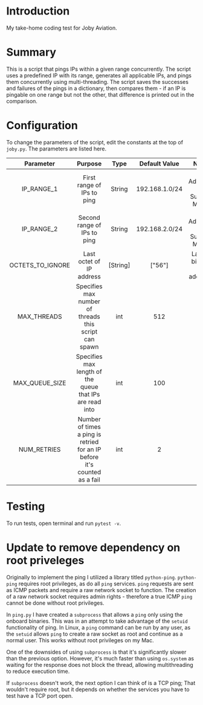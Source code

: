 # Introduction

My take-home coding test for Joby Aviation.

# Summary

This is a script that pings IPs within a given range concurrently.
The script uses a predefined IP with its range, generates all
applicable IPs, and pings them concurrently using multi-threading.
The script saves the successes and failures of the pings in a
dictionary, then compares them - if an IP is pingable on one range
but not the other, that difference is printed out in the comparison.

# Configuration

To change the parameters of the script, edit the constants at the
top of `joby.py`. The parameters are listed here.

|  **Parameter**   |                                **Purpose**                                | **Type** | **Default Value** |         **Note**          |
| :--------------: | :-----------------------------------------------------------------------: | :------: | :---------------: | :-----------------------: |
|    IP_RANGE_1    |                        First range of IPs to ping                         |  String  |  192.168.1.0/24   | IP Address + Subnet Mask  |
|    IP_RANGE_2    |                        Second range of IPs to ping                        |  String  |  192.168.2.0/24   | IP Address + Subnet Mask  |
| OCTETS_TO_IGNORE |                         Last octet of IP address                          | [String] |      ["56"]       | Last 8 bits of IP address |
|   MAX_THREADS    |           Specifies max number of threads this script can spawn           |   int    |        512        |                           |
|  MAX_QUEUE_SIZE  |         Specifies max length of the queue that IPs are read into          |   int    |        100        |                           |
|   NUM_RETRIES    | Number of times a ping is retried for an IP before it's counted as a fail |   int    |         2         |                           |

# Testing

To run tests, open terminal and run `pytest -v`.

# Update to remove dependency on root priveleges

Originally to implement the ping I utilized a library titled `python-ping`.
`python-ping` requires root privileges, as do all `ping`
services. `ping` requests are sent as ICMP packets and require a
raw network socket to function. The creation of a raw network socket
requires admin rights - therefore a true ICMP `ping` cannot be done without
root privileges.

In `ping.py` I have created a `subprocess` that allows a `ping` only using
the onboard binaries. This was in an attempt to take advantage of the `setuid`
functionality of ping. In Linux, a `ping` command can be run by any user, as
the `setuid` allows `ping` to create a raw socket as root and continue as a
normal user. This works without root privileges on my Mac.

One of the downsides of using `subprocess` is that it's significantly slower
than the previous option. However, it's much faster than using `os.system` as
waiting for the response does not block the thread, allowing multithreading
to reduce execution time.

If `subprocess` doesn't work, the next option I can think of is a TCP ping;
That wouldn't require root, but it depends on whether the services you have
to test have a TCP port open.